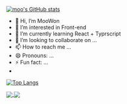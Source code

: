 [![moo's GitHub stats](https://github-readme-stats.vercel.app/api?username=kmw0428&show_icons=true&theme=radical)](https://github.com/kmw0428)

- 👋 Hi, I’m MooWon
- 👀 I’m interested in Front-end
- 🌱 I’m currently learning React + Typrscript
- 💞️ I’m looking to collaborate on ...
- 📫 How to reach me ...
- 😄 Pronouns: ...
- ⚡ Fun fact: ...
- 
[![Top Langs](https://github-readme-stats.vercel.app/api/top-langs/?username=kmw0428)](https://github.com/kmw0428&layout=compact)

<!---
kmw0428/kmw0428 is a ✨ special ✨ repository because its `README.md` (this file) appears on your GitHub profile.
You can click the Preview link to take a look at your changes.
--->


<a href="https://github.com/kmw0428">
  <img align="center" src="https://github-readme-stats.vercel.app/api/pin/?username=kmw0428&repo=github-readme-stats" />
</a>
<a href="https://github.com/kmw0428">
  <img align="center" src="https://github-readme-stats.vercel.app/api/pin/?username=kmw0428&repo=convoychat" />
</a>

